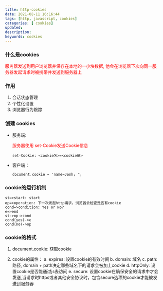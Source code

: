 ```yaml
---
title: http-cookies
date: 2021-08-11 16:16:44
tags: [http, javascript, cookies]
categories: [ cookies]
updated:
description:
keywords: cookies
---
```



### 什么是cookies

<p style="color: red;">服务器发送到用户浏览器并保存在本地的一小块数据, 他会在浏览器下次向同一服务器发起请求时被携带并发送到服务器上</p>

### 作用

1. 会话状态管理
2. 个性化设置
3. 浏览器行为跟踪

### 创建 cookies

- 服务端:
    <p style="color:red;">服务器使用 set-Cookie发送Cookie信息</p>

    ` set-Cookie: <cookie名>=<cookie值> `

- 客户端：

    `document.cookie = 'name=Jonh; ";`

### cookie的运行机制

```flow
st=>start: start
op=>operation: 下一次发起http请求，浏览器会检查是否有cookie
cond=>condition: Yes or No?
e=>end
st->op->cond
cond(yes)->e
cond(no)->op
```

### cookie的格式

1. document.cookie: 获取cookie

2. cookie的属性： 
    a. expires: 设置cookie的有效时间
    b. domain: 域名
    c. path: 路径, domain + path决定哪些域名下的请求会被加上cookie
    d. httpOnly: 设置cookie是否能通过js去访问
    e. secure: 设置cookie在确保安全的请求中才会发送,当请求时https或者其他安全协议时，包含secure选项的cookie才能被发送到服务器

